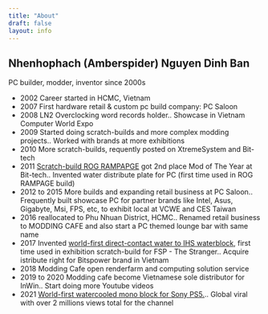```yaml
---
title: "About"
draft: false
layout: info
---
```


## Nhenhophach (Amberspider) Nguyen Dinh Ban ##
PC builder, modder, inventor since 2000s

- 2002 Career started in HCMC, Vietnam
- 2007 First hardware retail & custom pc build company: PC Saloon
- 2008 LN2 Overclocking word records holder..
	Showcase in Vietnam Computer World Expo
- 2009 Started doing scratch-builds and more complex modding projects..
	Worked with brands at more exhibitions
- 2010 More scratch-builds, requently posted on XtremeSystem and Bit-tech
- 2011 [Scratch-build ROG RAMPAPGE](https://forums.bit-tech.net/index.php?threads/rog-rampage-complete-moty-2nd-place.211108/) got 2nd place Mod of The Year at Bit-tech..
	Invented water distribute plate for PC (first time used in ROG RAMPAGE build)
- 2012 to 2015 More builds and expanding retail business at PC Saloon..
	Frequently built showcase PC for partner brands like Intel, Asus, Gigabyte, Msi, FPS, etc, to exhibit local at VCWE and CES Taiwan
- 2016 reallocated to Phu Nhuan District, HCMC..
	Renamed retail business to MODDING CAFE and also start a PC themed lounge bar with same name
- 2017 Invented [world-first direct-contact water to IHS waterblock](https://www.youtube.com/watch?v=h6kqJr_pLlM), first time used in exhibition scratch-build for FSP - The Stranger..
	Acquire istribute right for Bitspower brand in Vietnam
- 2018 Modding Cafe open renderfarm and computing solution service
- 2019 to 2020 Modding cafe become Vietnamese sole distributor for InWin..
	Start doing more Youtube videos
- 2021 [World-first watercooled mono block for Sony PS5.](https://nhenhophach.com/posts/ps5-watercooling/)..
	Global viral with over 2 millions views total for the channel